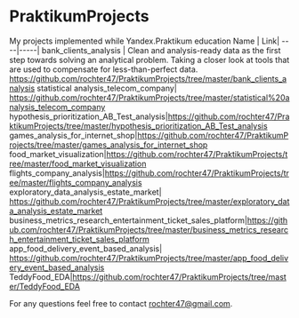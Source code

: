 # PraktikumProjects
My projects implemented while Yandex.Praktikum education
Name | Link|
----|-----|
bank_clients_analysis | Clean and analysis-ready data as the first step towards solving an analytical problem. Taking a closer look at tools that are used to compensate for less-than-perfect data.  https://github.com/rochter47/PraktikumProjects/tree/master/bank_clients_analysis
statistical analysis_telecom_company| https://github.com/rochter47/PraktikumProjects/tree/master/statistical%20analysis_telecom_company
hypothesis_prioritization_AB_Test_analysis|https://github.com/rochter47/PraktikumProjects/tree/master/hypothesis_prioritization_AB_Test_analysis
games_analysis_for_internet_shop|https://github.com/rochter47/PraktikumProjects/tree/master/games_analysis_for_internet_shop
food_market_visualization|https://github.com/rochter47/PraktikumProjects/tree/master/food_market_visualization
flights_company_analysis|https://github.com/rochter47/PraktikumProjects/tree/master/flights_company_analysis
exploratory_data_analysis_estate_market| https://github.com/rochter47/PraktikumProjects/tree/master/exploratory_data_analysis_estate_market
business_metrics_research_entertainment_ticket_sales_platform|https://github.com/rochter47/PraktikumProjects/tree/master/business_metrics_research_entertainment_ticket_sales_platform 
app_food_delivery_event_based_analysis| https://github.com/rochter47/PraktikumProjects/tree/master/app_food_delivery_event_based_analysis
TeddyFood_EDA|https://github.com/rochter47/PraktikumProjects/tree/master/TeddyFood_EDA

For any questions feel free to contact  rochter47@gmail.com.
